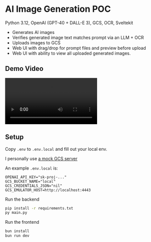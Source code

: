 # AI Image Generation POC

Python 3.12, OpenAI (GPT-40 + DALL-E 3), GCS, OCR, Sveltekit

- Generates AI images
- Verifies generated image text matches prompt via an LLM + OCR
- Uploads images to GCS
- Web UI with drag/drop for prompt files and preview before upload
- Web UI with ability to view all uploaded generated images.

## Demo Video
<video src="simple_demo.mp4"></video>

## Setup

Copy `.env` to `.env.local` and fill out your local env.

I personally use [a mock GCS server](https://github.com/fsouza/fake-gcs-server)

An example `.env.local` is:
```env
OPENAI_API_KEY="sk-proj-..."
GCS_BUCKET_NAME="local"
GCS_CREDENTIALS_JSON="nil"
GCS_EMULATOR_HOST=http://localhost:4443
```

Run the backend
```sh
pip install -r requirements.txt
py main.py
```

Run the frontend
```sh
bun install
bun run dev
```